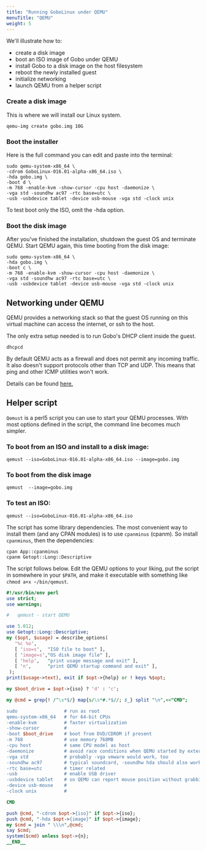 ```yaml
---
title: "Running GoboLinux under QEMU"
menuTitle: "QEMU"
weight: 5
---
```


We'll illustrate how to:

-   create a disk image
-   boot an ISO image of Gobo under QEMU
-   install Gobo to a disk image on the host filesystem
-   reboot the newly installed guest
-   initialize networking
-   launch QEMU from a helper script

### Create a disk image

This is where we will install our Linux system.

```fish
qemu-img create gobo.img 10G
```

### Boot the installer

Here is the full command you can edit and paste into the terminal:

```fish
sudo qemu-system-x86_64 \
-cdrom GoboLinux-016.01-alpha-x86_64.iso \
-hda gobo.img \
-boot d \
-m 768 -enable-kvm -show-cursor -cpu host -daemonize \
-vga std -soundhw ac97 -rtc base=utc \
-usb -usbdevice tablet -device usb-mouse -vga std -clock unix
```

To test boot only the ISO, omit the -hda option.

### Boot the disk image

After you've finished the installation, shutdown the guest OS and terminate
QEMU. Start QEMU again, this time booting from the disk image:

```fish
sudo qemu-system-x86_64 \
-hda gobo.img \
-boot c \
-m 768 -enable-kvm -show-cursor -cpu host -daemonize \
-vga std -soundhw ac97 -rtc base=utc \
-usb -usbdevice tablet -device usb-mouse -vga std -clock unix
```

## Networking under QEMU

QEMU provides a networking stack so that the guest OS running on this virtual
machine can access the internet, or ssh to the host.

The only extra setup needed is to run Gobo's DHCP client inside the guest.

```fish
dhcpcd
```

By default QEMU acts as a firewall and does not permit any incoming traffic. It
also doesn't support protocols other than TCP and UDP. This means that ping and
other ICMP utilities won't work.

Details can be found
[here.](https://en.wikibooks.org/wiki/QEMU/Networking#User_mode_networking)

## Helper script

`Qemust` is a perl5 script you can use to start your QEMU processes. With most
options defined in the script, the command line becomes much simpler.

### To boot from an ISO and install to a disk image:

```fish
qemust --iso=GoboLinux-016.01-alpha-x86_64.iso --image=gobo.img
```

### To boot from the disk image

```fish
qemust  --image=gobo.img
```

### To test an ISO:

```fish
qemust --iso=GoboLinux-016.01-alpha-x86_64.iso
```

The script has some library dependencies. The most convenient way to install
them (and any CPAN modules) is to use `cpanminus` (cpanm). So install
`cpanminus`, then the dependencies:

```fish
cpan App::cpanminus
cpanm Getopt::Long::Descriptive
```

The script follows below. Edit the QEMU options to your liking, put the script
in somewhere in your `$PATH`, and make it executable with something like
`chmod a+x ~/bin/qemust`.

```perl
#!/usr/bin/env perl
use strict;
use warnings;

#   qemust - start QEMU

use 5.012;
use Getopt::Long::Descriptive;
my ($opt, $usage) = describe_options(
   '%c %o',
   [ 'iso=s',  "ISO file to boot" ],
   [ 'image=s',"OS disk image file" ],
   [ 'help',   "print usage message and exit" ],
   [ 'n',      "print QEMU startup command and exit" ],
 );
print($usage->text), exit if $opt->{help} or ! keys %$opt;

my $boot_drive = $opt->{iso} ? 'd' : 'c';

my @cmd = grep{! /^\s*$/} map{s/\s*#.*$//; $_} split "\n",<<"CMD";

sudo                 # run as root
qemu-system-x86_64   # for 64-bit CPUs
-enable-kvm          # faster virtualization
-show-cursor         #
-boot $boot_drive    # boot from DVD/CDROM if present
-m 768               # use memory 768MB
-cpu host            # same CPU model as host
-daemonize           # avoid race conditions when QEMU started by external program
-vga std             # probably -vga vmware would work, too
-soundhw ac97        # typical soundcard, -soundhw hda should also work
-rtc base=utc        # timer related
-usb                 # enable USB driver
-usbdevice tablet    # so QEMU can report mouse position without grabbing mouse
-device usb-mouse    #
-clock unix          #

CMD

push @cmd, "-cdrom $opt->{iso}" if $opt->{iso};
push @cmd, "-hda $opt->{image}" if $opt->{image};
my $cmd = join " \\\n",@cmd;
say $cmd;
system($cmd) unless $opt->{n};
__END__
```
